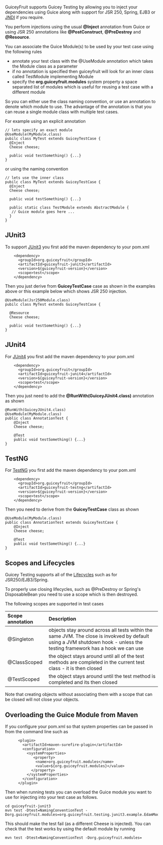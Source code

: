 GuiceyFruit supports Guicey Testing by allowing you to inject your dependencies using Guice along with support for JSR 250, Spring, EJB3 or [JNDI](JNDI.md) if you require.

You perform injections using the usual **@Inject** annotation from Guice or using JSR 250 annotations like **@PostConstruct**, **@PreDestroy** and **@Resource**.

You can associate the Guice Module(s) to be used by your test case using the following rules

  * annotate your test class with the @UseModule annotation which takes the Module class as a parameter
  * if no annotation is specified then guiceyfruit will look for an inner class called TestModule implementing Module
  * specify the **org.guiceyfruit.modules** system property a space separated list of modules which is useful for reusing a test case with a different module

So you can either use the class naming convention, or use an annotation to denote which module to use. The advantage of the annotation is that you can reuse a single module class with multiple test cases.

For example using an explicit annotation

```
// lets specify an exact module
@UseModule(MyModule.class)
pubilc class MyTest extends GuiceyTestCase {
  @Inject
  Cheese cheese;

  public void testSomething() {...}
}
```

or using the naming convention

```
// lets use the inner class
pubilc class MyTest extends GuiceyTestCase {
  @Inject
  Cheese cheese;

  public void testSomething() {...}

  public static class TestModule extends AbstractModule {
   // Guice module goes here ...
  }
}
```


## JUnit3 ##

To support [JUnit3](http://junit.org/) you first add the maven dependency to your pom.xml

```
    <dependency>
      <groupId>org.guiceyfruit</groupId>
      <artifactId>guiceyfruit-junit3</artifactId>
      <version>${guiceyfruit-version}</version>
      <scope>test</scope>
    </dependency>
```

Then you just derive from **GuiceyTestCase** case as shown in the examples above or this example below which shows JSR 250 injection.

```
@UseModule(Jsr250Module.class)
pubilc class MyTest extends GuiceyTestCase {

  @Resource
  Cheese cheese;

  public void testSomething() {...}
}
```

## JUnit4 ##

For [JUnit4](http://junit.org/) you first add the maven dependency to your pom.xml

```
    <dependency>
      <groupId>org.guiceyfruit</groupId>
      <artifactId>guiceyfruit-junit4</artifactId>
      <version>${guiceyfruit-version}</version>
      <scope>test</scope>
    </dependency>
```

Then you just need to add the **@RunWith(GuiceyJUnit4.class)** annotation as shown

```
@RunWith(GuiceyJUnit4.class)
@UseModule(MyModule.class)
public class AnnotationTest {
    @Inject
    Cheese cheese;

    @Test
    public void testSomething() {...}
}
```

## TestNG ##

For [TestNG](http://testng.org) you first add the maven dependency to your pom.xml

```
    <dependency>
      <groupId>org.guiceyfruit</groupId>
      <artifactId>guiceyfruit-testng</artifactId>
      <version>${guiceyfruit-version}</version>
      <scope>test</scope>
    </dependency>
```

Then you need to derive from the **GuiceyTestCase** class as shown

```
@UseModule(MyModule.class)
public class AnnotationTest extends GuiceyTestCase {
    @Inject
    Cheese cheese;

    @Test
    public void testSomething() {...}
}
```

## Scopes and Lifecycles ##

Guicey Testing supports all of the [Lifecycles](Lifecycle.md) such as for JSR250/EJB3/Spring.

To properly use closing lifecycles, such as @PreDestroy or Spring's DisposableBean you need to use a scope which is then destroyed.

The following scopes are supported in test cases

| Scope annotation | Description |
|:-----------------|:------------|
| @Singleton | objects stay around across all tests within the same JVM. The close is invokved by default using a JVM shutdown hook - unless the testing framework has a hook we can use |
| @ClassScoped | the object stays around until all of the test methods are completed in the current test class - it is then closed |
| @TestScoped | the object stays around until the test method is completed and its then closed |

Note that creating objects without associating them with a scope that can be closed will not close your objects.

## Overloading the Guice Module from Maven ##

If you configure your pom.xml so that system properties can be passed in from the command line such as

```
      <plugin>
        <artifactId>maven-surefire-plugin</artifactId>
        <configuration>
          <systemProperties>
             <property>
              <name>org.guiceyfruit.modules</name>
              <value>${org.guiceyfruit.modules}</value>
            </property>
          </systemProperties>
        </configuration>
      </plugin>
```

Then when running tests you can overload the Guice module you want to use for injecting into your test case as follows.

```
cd guiceyfruit-junit3
mvn test -Dtest=NamingConventionTest -Dorg.guiceyfruit.modules=org.guiceyfruit.testing.junit3.example.EdamModule
```

This should make the test fail (as a different Cheese is injected). You can check that the test works by using the default module by running

```
mvn test -Dtest=NamingConventionTest -Dorg.guiceyfruit.modules=
```